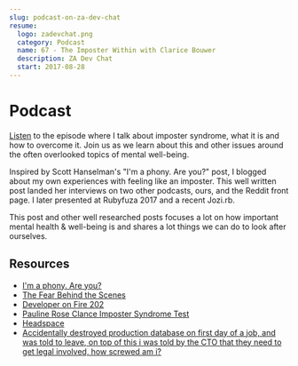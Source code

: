 ```yaml
---
slug: podcast-on-za-dev-chat
resume:
  logo: zadevchat.png
  category: Podcast
  name: 67 - The Imposter Within with Clarice Bouwer
  description: ZA Dev Chat
  start: 2017-08-28
---
```


# Podcast

[Listen](https://zadevchat.io/67/) to the episode where I talk about imposter syndrome,
what it is and how to overcome it. Join us as we learn about this and other issues around the often overlooked topics of mental well-being.

Inspired by Scott Hanselman's "I'm a phony. Are you?" post, I blogged about my own experiences with feeling like an imposter. This well written post landed her interviews on two other podcasts, ours, and the Reddit front page. I later presented at Rubyfuza 2017 and a recent Jozi.rb.

This post and other well researched posts focuses a lot on how important mental health & well-being is and shares a lot things we can do to look after ourselves.

## Resources

- [I'm a phony. Are you?](https://www.hanselman.com/blog/ImAPhonyAreYou.aspx)
- [The Fear Behind the Scenes](/blog/the-fear-behind-the-scenes/)
- [Developer on Fire 202](http://developeronfire.com/podcast/episode-202-clarice-bouwer-leaving-comfort-behind)
- [Pauline Rose Clance Imposter Syndrome Test](http://paulineroseclance.com/pdf/IPscoringtest.pdf)
- [Headspace](https://www.headspace.com/)
- [Accidentally destroyed production database on first day of a job, and was told to leave, on top of this i was told by the CTO that they need to get legal involved, how screwed am i?](https://www.reddit.com/r/cscareerquestions/comments/6ez8ag/accidentally_destroyed_production_database_on/)
